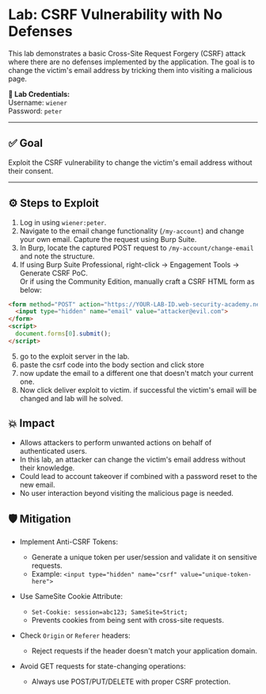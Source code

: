 # Lab: CSRF Vulnerability with No Defenses

This lab demonstrates a basic Cross-Site Request Forgery (CSRF) attack where there are no defenses implemented by the application. The goal is to change the victim's email address by tricking them into visiting a malicious page.

**🧪 Lab Credentials:**  
Username: `wiener`  
Password: `peter`

---

## ✅ Goal  
Exploit the CSRF vulnerability to change the victim's email address without their consent.

---

## ⚙️ Steps to Exploit

1. Log in using `wiener:peter`.
2. Navigate to the email change functionality (`/my-account`) and change your own email. Capture the request using Burp Suite.
3. In Burp, locate the captured POST request to `/my-account/change-email` and note the structure.
4. If using Burp Suite Professional, right-click → Engagement Tools → Generate CSRF PoC.  
   Or if using the Community Edition, manually craft a CSRF HTML form as below:
   
```html
<form method="POST" action="https://YOUR-LAB-ID.web-security-academy.net/my-account/change-email">
  <input type="hidden" name="email" value="attacker@evil.com">
</form>
<script>
  document.forms[0].submit();
</script>
```
5. go to the exploit server in the lab.
6. paste the csrf code into the body section and click store
7. now update the email to a different one that doesn't match your current one.
8. Now click deliver exploit to victim.
 if successful the victim's email will be changed and lab will he solved.

## 💥 Impact

- Allows attackers to perform unwanted actions on behalf of authenticated users.
- In this lab, an attacker can change the victim's email address without their knowledge.
- Could lead to account takeover if combined with a password reset to the new email.
- No user interaction beyond visiting the malicious page is needed.

## 🛡️ Mitigation

- Implement Anti-CSRF Tokens:
  - Generate a unique token per user/session and validate it on sensitive requests.
  - Example: `<input type="hidden" name="csrf" value="unique-token-here">`

- Use SameSite Cookie Attribute:
  - `Set-Cookie: session=abc123; SameSite=Strict;`
  - Prevents cookies from being sent with cross-site requests.

- Check `Origin` or `Referer` headers:
  - Reject requests if the header doesn't match your application domain.

- Avoid GET requests for state-changing operations:
  - Always use POST/PUT/DELETE with proper CSRF protection.
